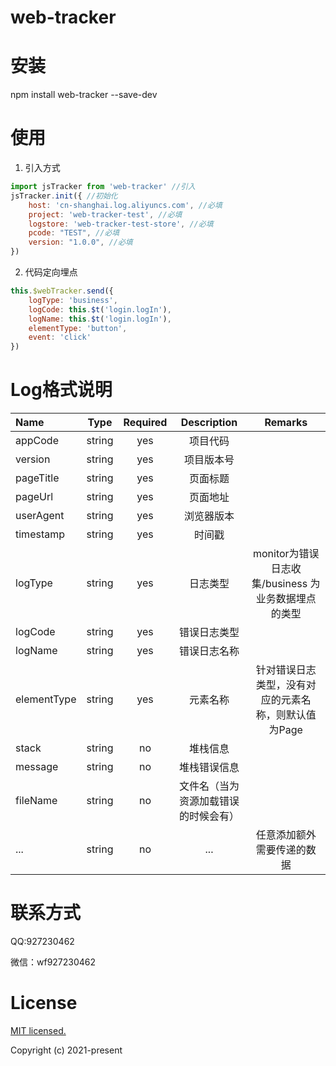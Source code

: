 # web-tracker

# 安装

npm install web-tracker --save-dev

# 使用

1. 引入方式

``` javascript
import jsTracker from 'web-tracker' //引入
jsTracker.init({ //初始化
    host: 'cn-shanghai.log.aliyuncs.com', //必填
    project: 'web-tracker-test', //必填
    logstore: 'web-tracker-test-store', //必填
    pcode: "TEST", //必填
    version: "1.0.0", //必填
})
```

2. 代码定向埋点

``` javascript
this.$webTracker.send({
    logType: 'business',
    logCode: this.$t('login.logIn'),
    logName: this.$t('login.logIn'),
    elementType: 'button',
    event: 'click'
})
```

# Log格式说明

| Name        |   Type   | Required  | Description                      |  **Remarks**                                         |
| :----       | :------: | :-------: | :------------------------:       | :----------------:                                   |
| appCode     |  string  |    yes    | 项目代码                          |                                                      |
| version     |  string  |    yes    | 项目版本号                        |                                                      |
| pageTitle   |  string  |    yes    | 页面标题                          |                                                      |
| pageUrl     |  string  |    yes    | 页面地址                          |                                                      |
| userAgent   |  string  |    yes    | 浏览器版本                        |                                                      |
| timestamp   |  string  |    yes    | 时间戳                            |                                                      | 
| logType     |  string  |    yes    | 日志类型                          |  monitor为错误日志收集/business 为业务数据埋点的类型    |
| logCode     |  string  |    yes    | 错误日志类型                      |                                                       |
| logName     |  string  |    yes    | 错误日志名称                      |                                                       |
| elementType |  string  |    yes    | 元素名称                          |  针对错误日志类型，没有对应的元素名称，则默认值为Page     |
| stack       |  string  |    no     | 堆栈信息                          |                                                       |
| message     |  string  |    no     | 堆栈错误信息                      |                                                       |
| fileName    |  string  |    no     | 文件名（当为资源加载错误的时候会有）|                                                       |
| ...         |  string  |    no     | ...                              |  任意添加额外需要传递的数据                            | 

# 联系方式

QQ:927230462  

微信：wf927230462

# License

[MIT licensed. ](https://opensource.org/licenses/MIT)  

Copyright (c) 2021-present
